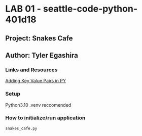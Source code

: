 
# LAB 01 - seattle-code-python-401d18

## Project: Snakes Cafe

## Author: Tyler Egashira

### Links and Resources

[Adding Key Value Pairs in PY](https://www.tutorialspoint.com/add-a-key-value-pair-to-dictionary-in-python)

### Setup

Python3.10
.venv reccomended

### How to initialize/run application

    snakes_cafe.py

